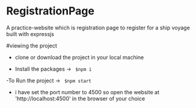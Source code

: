 # RegistrationPage

A practice-website which is registration page to register for a ship voyage built with expressjs

#viewing the project
- clone or download the project in your local machine 
  
- Install the packages -> <code> $npm i</code>

-To Run the project ->  <code> $npm start </code>

- i have set the port number to 4500 so open the website at 'http://localhost:4500' in the browser of your choice
